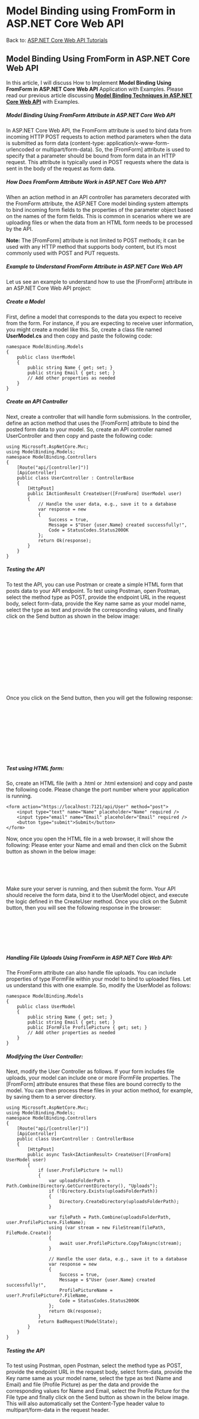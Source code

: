 # Model Binding using FromForm in ASP.NET Core Web API

Back to: [ASP.NET Core Web API Tutorials](https://dotnettutorials.net/course/asp-net-core-web-api-tutorials/)

## **Model Binding Using FromForm in ASP.NET Core Web API**

In this article, I will discuss How to Implement **Model Binding Using FromForm in ASP.NET Core Web API** Application with Examples. Please read our previous article discussing [**Model Binding Techniques in ASP.NET Core Web API**](https://dotnettutorials.net/lesson/model-binding-in-asp-net-core-web-api/) with Examples.

##### **Model Binding Using FromForm Attribute in ASP.NET Core Web API**

In ASP.NET Core Web API, the FromForm attribute is used to bind data from incoming HTTP POST requests to action method parameters when the data is submitted as form data (content-type: application/x-www-form-urlencoded or multipart/form-data). So, the [FromForm] attribute is used to specify that a parameter should be bound from form data in an HTTP request. This attribute is typically used in POST requests where the data is sent in the body of the request as form data.

##### **How Does FromForm Attribute Work in ASP.NET Core Web API?**

When an action method in an API controller has parameters decorated with the FromForm attribute, the ASP.NET Core model binding system attempts to bind incoming form fields to the properties of the parameter object based on the names of the form fields. This is common in scenarios where we are uploading files or when the data from an HTML form needs to be processed by the API.

**Note:** The [FromForm] attribute is not limited to POST methods; it can be used with any HTTP method that supports body content, but it’s most commonly used with POST and PUT requests.

##### **Example to Understand FromForm Attribute in ASP.NET Core Web API**

Let us see an example to understand how to use the [FromForm] attribute in an ASP.NET Core Web API project:

##### **Create a Model**

First, define a model that corresponds to the data you expect to receive from the form. For instance, if you are expecting to receive user information, you might create a model like this. So, create a class file named **UserModel.cs** and then copy and paste the following code:

```
namespace ModelBinding.Models
{
    public class UserModel
    {
        public string Name { get; set; }
        public string Email { get; set; }
        // Add other properties as needed
    }
}
```

##### **Create an API Controller**

Next, create a controller that will handle form submissions. In the controller, define an action method that uses the [FromForm] attribute to bind the posted form data to your model. So, create an API controller named UserController and then copy and paste the following code:

```
using Microsoft.AspNetCore.Mvc;
using ModelBinding.Models;
namespace ModelBinding.Controllers
{
    [Route("api/[controller]")]
    [ApiController]
    public class UserController : ControllerBase
    {
        [HttpPost]
        public IActionResult CreateUser([FromForm] UserModel user)
        {
            // Handle the user data, e.g., save it to a database
            var response = new
            {
                Success = true,
                Message = $"User {user.Name} created successfully!",
                Code = StatusCodes.Status200OK
            };
            return Ok(response);
        }
    }
}
```

##### **Testing the API**

To test the API, you can use Postman or create a simple HTML form that posts data to your API endpoint. To test using Postman, open Postman, select the method type as POST, provide the endpoint URL in the request body, select form-data, provide the Key name same as your model name, select the type as text and provide the corresponding values, and finally click on the Send button as shown in the below image:

![How to Implement Model Binding Using FromForm in ASP.NET Core Web API Application with Examples](data:image/svg+xml,%3Csvg%20xmlns=%22http://www.w3.org/2000/svg%22%20width=%221043%22%20height=%22360%22%3E%3C/svg%3E "How to Implement Model Binding Using FromForm in ASP.NET Core Web API Application with Examples")

Once you click on the Send button, then you will get the following response:

![How to Implement Model Binding Using FromForm in ASP.NET Core Web API Application with Examples](data:image/svg+xml,%3Csvg%20xmlns=%22http://www.w3.org/2000/svg%22%20width=%22841%22%20height=%22231%22%3E%3C/svg%3E "How to Implement Model Binding Using FromForm in ASP.NET Core Web API Application with Examples")

##### **Test using HTML form:**

So, create an HTML file (with a .html or .html extension) and copy and paste the following code. Please change the port number where your application is running.

```
<form action="https://localhost:7121/api/User" method="post">
    <input type="text" name="Name" placeholder="Name" required />
    <input type="email" name="Email" placeholder="Email" required />
    <button type="submit">Submit</button>
</form>
```

Now, once you open the HTML file in a web browser, it will show the following: Please enter your Name and email and then click on the Submit button as shown in the below image:

![How to Implement Model Binding Using FromForm in ASP.NET Core Web API](data:image/svg+xml,%3Csvg%20xmlns=%22http://www.w3.org/2000/svg%22%20width=%22937%22%20height=%22102%22%3E%3C/svg%3E "How to Implement Model Binding Using FromForm in ASP.NET Core Web API")

Make sure your server is running, and then submit the form. Your API should receive the form data, bind it to the UserModel object, and execute the logic defined in the CreateUser method. Once you click on the Submit button, then you will see the following response in the browser:

![How to Implement Model Binding Using FromForm in ASP.NET Core Web API](data:image/svg+xml,%3Csvg%20xmlns=%22http://www.w3.org/2000/svg%22%20width=%22857%22%20height=%22142%22%3E%3C/svg%3E "How to Implement Model Binding Using FromForm in ASP.NET Core Web API")

##### **Handling File Uploads Using FromForm in ASP.NET Core Web API:**

The FromForm attribute can also handle file uploads. You can include properties of type IFormFile within your model to bind to uploaded files. Let us understand this with one example. So, modify the UserModel as follows:

```
namespace ModelBinding.Models
{
    public class UserModel
    {
        public string Name { get; set; }
        public string Email { get; set; }
        public IFormFile ProfilePicture { get; set; }
        // Add other properties as needed
    }
}
```

##### **Modifying the User Controller:**

Next, modify the User Controller as follows. If your form includes file uploads, your model can include one or more IFormFile properties. The [FromForm] attribute ensures that these files are bound correctly to the model. You can then process these files in your action method, for example, by saving them to a server directory.

```
using Microsoft.AspNetCore.Mvc;
using ModelBinding.Models;
namespace ModelBinding.Controllers
{
    [Route("api/[controller]")]
    [ApiController]
    public class UserController : ControllerBase
    {
        [HttpPost]
        public async Task<IActionResult> CreateUser([FromForm] UserModel user)
        {
            if (user.ProfilePicture != null)
            {
                var uploadsFolderPath = Path.Combine(Directory.GetCurrentDirectory(), "Uploads");
                if (!Directory.Exists(uploadsFolderPath))
                {
                    Directory.CreateDirectory(uploadsFolderPath);
                }

                var filePath = Path.Combine(uploadsFolderPath, user.ProfilePicture.FileName);
                using (var stream = new FileStream(filePath, FileMode.Create))
                {
                    await user.ProfilePicture.CopyToAsync(stream);
                }

                // Handle the user data, e.g., save it to a database
                var response = new
                {
                    Success = true,
                    Message = $"User {user.Name} created successfully!",
                    ProfilePictureName = user?.ProfilePicture?.FileName,
                    Code = StatusCodes.Status200OK
                };
                return Ok(response);
            }
            return BadRequest(ModelState);
        }
    }
}
```

##### **Testing the API**

To test using Postman, open Postman, select the method type as POST, provide the endpoint URL in the request body, select form-data, provide the Key name same as your model name, select the type as text (Name and Email) and file (Profile Picture) as per the data and provide the corresponding values for Name and Email, select the Profile Picture for the File type and finally click on the Send button as shown in the below image. This will also automatically set the Content-Type header value to multipart/form-data in the request header.

![Handling File Uploads Using FromForm in ASP.NET Core Web API](data:image/svg+xml,%3Csvg%20xmlns=%22http://www.w3.org/2000/svg%22%20width=%221032%22%20height=%22387%22%3E%3C/svg%3E "Handling File Uploads Using FromForm in ASP.NET Core Web API")

Once you click on the Send button, then you will get the following response:

![Handling File Uploads Using FromForm in ASP.NET Core Web API](data:image/svg+xml,%3Csvg%20xmlns=%22http://www.w3.org/2000/svg%22%20width=%22837%22%20height=%22247%22%3E%3C/svg%3E "Handling File Uploads Using FromForm in ASP.NET Core Web API")

Now, if you verify the project directory, then it should create the Uploads folder, and within that folder, it should store the uploaded image as shown in the below image:

![Handling File Uploads Using FromForm in ASP.NET Core Web API](data:image/svg+xml,%3Csvg%20xmlns=%22http://www.w3.org/2000/svg%22%20width=%22292%22%20height=%22316%22%3E%3C/svg%3E "Handling File Uploads Using FromForm in ASP.NET Core Web API")

##### **Test using HTML form:**

So, test using HTML and then copy and paste the following code. Please change the port number where your application is running.

```
<form action="https://localhost:7121/api/User" method="post" enctype="multipart/form-data">
    <input type="text" name="Name" placeholder="Name" required /> </br>
    <input type="email" name="Email" placeholder="Email" required /></br>
    <input type="file" name="ProfilePicture" id="ProfilePicture"></br>
    <button type="submit">Submit</button>
</form> 
```

Now, once you open the HTML file in a web browser, it will show the following: Please enter your Name and Email, select the file, and then click on the Submit button as shown in the below image:

![](data:image/svg+xml,%3Csvg%20xmlns=%22http://www.w3.org/2000/svg%22%20width=%22403%22%20height=%22212%22%3E%3C/svg%3E)

Make sure your server is running, and then submit the form. Your API should receive the form data, bind it to the UserModel object, and execute the logic defined in the CreateUser method. Once you click on the Submit button, then you will see the following response in the browser:

![](data:image/svg+xml,%3Csvg%20xmlns=%22http://www.w3.org/2000/svg%22%20width=%22691%22%20height=%22157%22%3E%3C/svg%3E)

#### **What are application/x-www-form-urlencoded and multipart/form-data Content Types?**

The application/x-www-form-urlencoded and multipart/form-data are two common content types used in HTML forms and HTTP requests, particularly relevant in web development for handling form submissions:

##### **application/x-www-form-urlencoded**

This content type is the default for HTML forms. When data is sent in this format, it is encoded as key-value pairs, similar to query strings in URLs. Each key-value pair is joined by an = sign, and pairs are separated by &. For example, if a form with fields for name and age is submitted with the values John and 30, the encoded form data would look like this: **name=John&age=30**

###### **Key Characteristics:**

- Characters that are not standard alpha-numerics (like spaces) are replaced with percent-encoded equivalents (e.g., space becomes %20).
- It’s not suitable for sending large amounts of data or binary data (like files) because everything is converted into a character-based format, which can make the data larger.

##### **multipart/form-data**

This content type is used when a form includes any file uploads or when you need to send a significant amount of data. It allows for each form field (or file) to be sent as a separate “part” of a single message, with each part being independently encoded and separated by boundaries. A unique boundary string separates each part of the form data in the HTTP request. For example, if a form submission includes text fields and a file, the HTTP request body might look something like this:

```
--boundary123
Content-Disposition: form-data; name="name"
John

--boundary123
Content-Disposition: form-data; name="age"
30

--boundary123
Content-Disposition: form-data; name="resume"; filename="resume.pdf"
Content-Type: application/pdf
%PDF-1.4
--boundary123--
```

###### **Key characteristics:**

- Suitable for sending large and binary data.

##### **Usage Considerations**

- When to use application/x-www-form-urlencoded: This format is efficient for small or simple form submissions where files are not uploaded.
- When to use multipart/form-data: This is necessary for forms that include file uploads. It’s also preferable when sending large amounts of data.

#### **Which Model Binder is used with FromForm Attribute in ASP.NET Core Web API?**

In ASP.NET Core Web API, the FromForm attribute uses the FormFileModelBinder for binding files and the ComplexTypeModelBinder for binding complex types from form data.

##### **FormFileModelBinder:**

This binder is specifically used for handling file uploads in ASP.NET Core. When the action method expects an IFormFile or IFormFileCollection as a parameter, and we are using the FromForm attribute, the FormFileModelBinder is used. It handles the reading file data from the incoming HTTP request where the content type is either multipart/form-data or application/x-www-form-urlencoded.

This binder extracts file information from the request. It constructs an IFormFile or IFormFileCollection object representing the uploaded file(s), making them available to action methods.

##### **ComplexTypeModelBinder:**

For other types of form data that are not files, such as text fields in a form that map to properties of a complex object, the ComplexTypeModelBinder is used. This binder is capable of processing the form data and mapping it to properties of complex types.

It operates by iterating over the properties of the model object you’re trying to bind to and applying appropriate binders for each property based on attributes or defaults. It uses value providers to read form data and convert it to the appropriate property types of the model.

##### **When to Use FromForm Model Binding in ASP.NET Core Web API**

In ASP.NET Core Web API, the FromForm Attribute is useful in scenarios where the client sends data as application/x-www-form-urlencoded, a common content type for form submissions. Here’s when to use FromForm in your ASP.NET Core Web API:

- **Handling HTML Form Submissions:** When your API endpoint needs to process data submitted from an HTML form, especially in situations where the client is a web browser submitting form data directly to the server without JavaScript.
- **File Uploads:** FromForm is especially useful when you need to handle file uploads along with other form data. In this scenario, the form is typically encoded as multipart/form-data, and the FromForm attribute can bind the text fields as well as the file inputs from the form.

In the next article, I will discuss [**Model Binding Using FromQuery in ASP.NET Core Web API**](https://dotnettutorials.net/lesson/fromquery-in-asp-net-core-web-api/)with Examples. In this article, I try to explain **Model Binding Using FromForm in ASP.NET Core Web API** with Examples, and I hope you enjoy this article “**Model Binding Using FromForm in ASP.NET Core Web API**”.

[![dotnettutorials 1280x720](data:image/svg+xml,%3Csvg%20xmlns=%22http://www.w3.org/2000/svg%22%20width=%221280%22%20height=%22720%22%3E%3C/svg%3E)](https://dotnettutorials.net/pranaya-rout/)

[Dot Net Tutorials](https://dotnettutorials.net/pranaya-rout/)

**About the Author: Pranaya Rout**

Pranaya Rout has published more than 3,000 articles in his 11-year career. Pranaya Rout has very good experience with Microsoft Technologies, Including C#, VB, ASP.NET MVC, ASP.NET Web API, EF, EF Core, ADO.NET, LINQ, SQL Server, MYSQL, Oracle, ASP.NET Core, Cloud Computing, Microservices, Design Patterns and still learning new technologies.

https://www.facebook.com/tutorialsdotnet/http://www.linkedin.com/in/pranaya-routhttps://twitter.com/RoutPranayahttps://www.youtube.com/@DotNetTutorialshttps://wa.me/917021801173https://t.me/dotnettutorials

[Previous Lesson
Model Binding in ASP.NET Core Web API
Lesson 1 within section ASP.NET Core Web API – Model Binding.](https://dotnettutorials.net/lesson/model-binding-in-asp-net-core-web-api/)

[Next Lesson
Model Binding using FromQuery in ASP.NET Core Web API
Lesson 3 within section ASP.NET Core Web API – Model Binding.](https://dotnettutorials.net/lesson/fromquery-in-asp-net-core-web-api/)

### Leave a Reply [Cancel reply](/lesson/fromform-in-asp-net-core-web-api/#respond)

Your email address will not be published. Required fields are marked \*

Comment \* 

Name\*

Email\*

Website

---